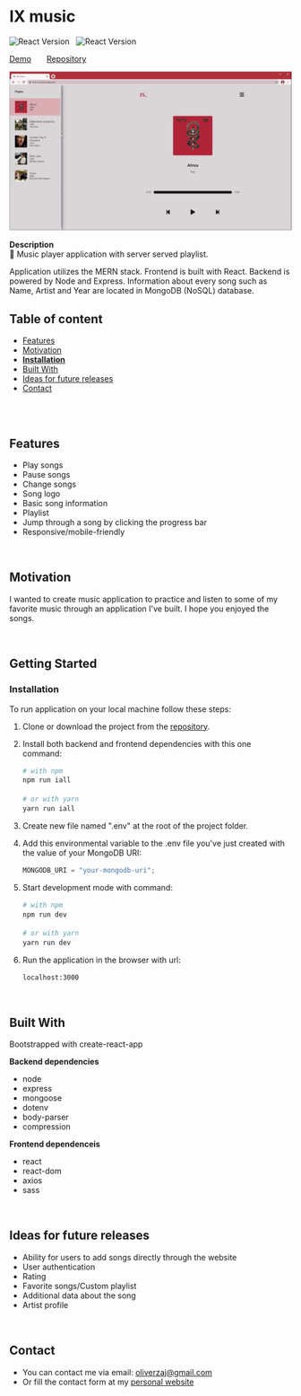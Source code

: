 # IX music

![React Version](https://img.shields.io/badge/node-v12.16.2-green.svg) &nbsp;
![React Version](https://img.shields.io/badge/react-v17.0.1-blue.svg)<br/>

[Demo](https://ixmusic.herokuapp.com/) &nbsp; &nbsp; &nbsp; [Repository](https://github.com/777pretty/ixmusic)<br/>

![preview](https://github.com/001pretty/ixmusic/blob/main/ixmusic-preview.png)

**Description**<br />
🎼 Music player application with server served playlist.

Application utilizes the MERN stack.
Frontend is built with React.
Backend is powered by Node and Express.
Information about every song such as Name, Artist and Year are located in MongoDB (NoSQL) database.
<br/>

## Table of content

- [Features](#features)
- [Motivation](#motivation)
- [**Installation**](#installation)
- [Built With](#built-with)
- [Ideas for future releases](#ideas-for-future-releases)
- [Contact](#contact)

<br/>
<br/>

## Features

- Play songs
- Pause songs
- Change songs
- Song logo
- Basic song information
- Playlist
- Jump through a song by clicking the progress bar
- Responsive/mobile-friendly

<br/>

## Motivation

I wanted to create music application to practice and listen to some of my favorite music through an application I've built. I hope you enjoyed the songs.

<br/>

## Getting Started

### Installation

To run application on your local machine follow these steps:

1. Clone or download the project from the [repository](https://github.com/777pretty/ixmusic).
2. Install both backend and frontend dependencies with this one command:

   ```bash
   # with npm
   npm run iall

   # or with yarn
   yarn run iall
   ```

3. Create new file named ".env" at the root of the project folder.

4. Add this environmental variable to the .env file you've just created with the value of your MongoDB URI:
   ```javascript
   MONGODB_URI = "your-mongodb-uri";
   ```
5. Start development mode with command:

   ```bash
   # with npm
   npm run dev

   # or with yarn
   yarn run dev
   ```

6. Run the application in the browser with url:
   ```javacript
   localhost:3000
   ```

<br />

## Built With

Bootstrapped with create-react-app

**Backend dependencies**

- node
- express
- mongoose
- dotenv
- body-parser
- compression

**Frontend dependenceis**

- react
- react-dom
- axios
- sass

<br/>

## Ideas for future releases

- Ability for users to add songs directly through the website
- User authentication
- Rating
- Favorite songs/Custom playlist
- Additional data about the song
- Artist profile

<br/>

## Contact

- You can contact me via email: oliverzaj@gmail.com
- Or fill the contact form at my [personal website](https://thezajac.com)
